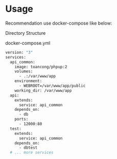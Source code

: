 # Usage #

Recommendation use docker-compose like below:

  Directory Structure

  docker-compose.yml

  ``` bash
  version: "3"
  services:
    api_common:
      image: toancong/phpup:2
      volumes:
        - .:/var/www/app
      environment:
        - WEBROOT=/var/www/app/public
      working_dir: /var/www/app
    api:
      extends:
        service: api_common
      depends_on:
        - db
      ports:
        - 12000:80
    test:
      extends:
        service: api_common
      depends_on:
        - dbtest
    # ... more services
  ```
